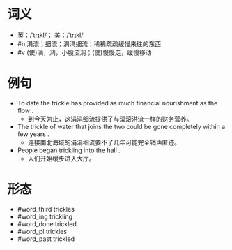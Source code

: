 # 词义
- 英：/ˈtrɪkl/； 美：/ˈtrɪkl/
- #n 涓流；细流；涓涓细流；稀稀疏疏缓慢来往的东西
- #v (使)滴，淌，小股流淌；(使)慢慢走，缓慢移动
# 例句
- To date the trickle has provided as much financial nourishment as the flow .
	- 到今天为止，这涓涓细流提供了与滚滚洪流一样的财务营养。
- The trickle of water that joins the two could be gone completely within a few years .
	- 连接南北海域的涓涓细流要不了几年可能完全销声匿迹。
- People began trickling into the hall .
	- 人们开始缓步进入大厅。
# 形态
- #word_third trickles
- #word_ing trickling
- #word_done trickled
- #word_pl trickles
- #word_past trickled

